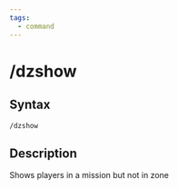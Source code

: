 ```yaml
---
tags:
  - command
---
```


# /dzshow

## Syntax

<!--cmd-syntax-start-->
```eqcommand
/dzshow
```
<!--cmd-syntax-end-->

## Description

<!--cmd-desc-start-->
Shows players in a mission but not in zone
<!--cmd-desc-end-->